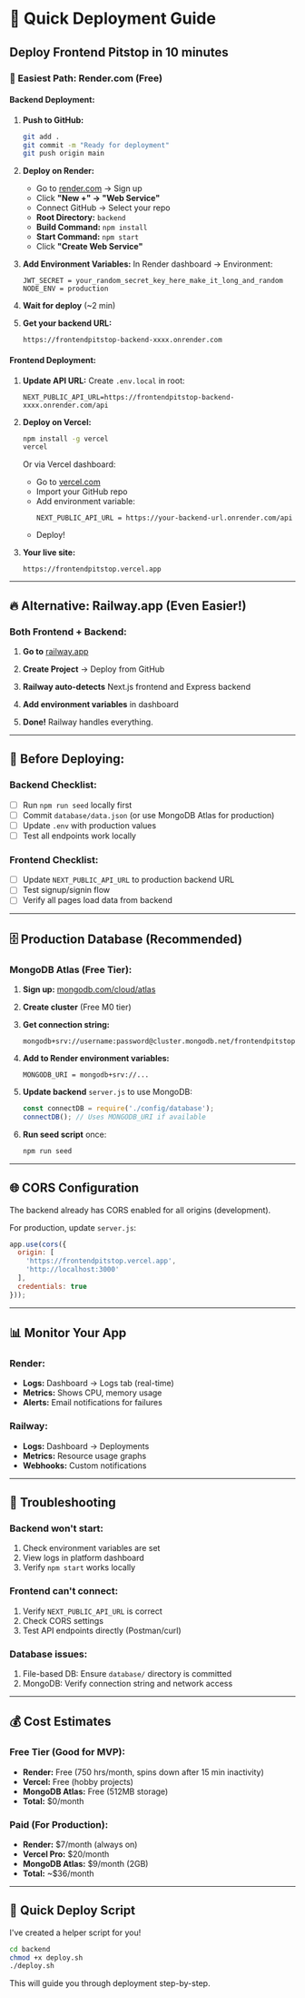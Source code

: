 # 🚀 Quick Deployment Guide

## Deploy Frontend Pitstop in 10 minutes

### 🎯 Easiest Path: Render.com (Free)

#### Backend Deployment:

1. **Push to GitHub:**
   ```bash
   git add .
   git commit -m "Ready for deployment"
   git push origin main
   ```

2. **Deploy on Render:**
   - Go to [render.com](https://render.com) → Sign up
   - Click **"New +" → "Web Service"**
   - Connect GitHub → Select your repo
   - **Root Directory:** `backend`
   - **Build Command:** `npm install`
   - **Start Command:** `npm start`
   - Click **"Create Web Service"**

3. **Add Environment Variables:**
   In Render dashboard → Environment:
   ```
   JWT_SECRET = your_random_secret_key_here_make_it_long_and_random
   NODE_ENV = production
   ```

4. **Wait for deploy** (~2 min)

5. **Get your backend URL:** 
   ```
   https://frontendpitstop-backend-xxxx.onrender.com
   ```

#### Frontend Deployment:

1. **Update API URL:**
   Create `.env.local` in root:
   ```
   NEXT_PUBLIC_API_URL=https://frontendpitstop-backend-xxxx.onrender.com/api
   ```

2. **Deploy on Vercel:**
   ```bash
   npm install -g vercel
   vercel
   ```
   
   Or via Vercel dashboard:
   - Go to [vercel.com](https://vercel.com)
   - Import your GitHub repo
   - Add environment variable:
     ```
     NEXT_PUBLIC_API_URL = https://your-backend-url.onrender.com/api
     ```
   - Deploy!

3. **Your live site:**
   ```
   https://frontendpitstop.vercel.app
   ```

---

## 🔥 Alternative: Railway.app (Even Easier!)

### Both Frontend + Backend:

1. **Go to** [railway.app](https://railway.app)

2. **Create Project** → Deploy from GitHub

3. **Railway auto-detects** Next.js frontend and Express backend

4. **Add environment variables** in dashboard

5. **Done!** Railway handles everything.

---

## 📝 Before Deploying:

### Backend Checklist:
- [ ] Run `npm run seed` locally first
- [ ] Commit `database/data.json` (or use MongoDB Atlas for production)
- [ ] Update `.env` with production values
- [ ] Test all endpoints work locally

### Frontend Checklist:
- [ ] Update `NEXT_PUBLIC_API_URL` to production backend URL
- [ ] Test signup/signin flow
- [ ] Verify all pages load data from backend

---

## 🗄️ Production Database (Recommended)

### MongoDB Atlas (Free Tier):

1. **Sign up:** [mongodb.com/cloud/atlas](https://mongodb.com/cloud/atlas)

2. **Create cluster** (Free M0 tier)

3. **Get connection string:**
   ```
   mongodb+srv://username:password@cluster.mongodb.net/frontendpitstop
   ```

4. **Add to Render environment variables:**
   ```
   MONGODB_URI = mongodb+srv://...
   ```

5. **Update backend** `server.js` to use MongoDB:
   ```javascript
   const connectDB = require('./config/database');
   connectDB(); // Uses MONGODB_URI if available
   ```

6. **Run seed script** once:
   ```bash
   npm run seed
   ```

---

## 🌐 CORS Configuration

The backend already has CORS enabled for all origins (development).

For production, update `server.js`:

```javascript
app.use(cors({
  origin: [
    'https://frontendpitstop.vercel.app',
    'http://localhost:3000'
  ],
  credentials: true
}));
```

---

## 📊 Monitor Your App

### Render:
- **Logs:** Dashboard → Logs tab (real-time)
- **Metrics:** Shows CPU, memory usage
- **Alerts:** Email notifications for failures

### Railway:
- **Logs:** Dashboard → Deployments
- **Metrics:** Resource usage graphs
- **Webhooks:** Custom notifications

---

## 🔧 Troubleshooting

### Backend won't start:
1. Check environment variables are set
2. View logs in platform dashboard
3. Verify `npm start` works locally

### Frontend can't connect:
1. Verify `NEXT_PUBLIC_API_URL` is correct
2. Check CORS settings
3. Test API endpoints directly (Postman/curl)

### Database issues:
1. File-based DB: Ensure `database/` directory is committed
2. MongoDB: Verify connection string and network access

---

## 💰 Cost Estimates

### Free Tier (Good for MVP):
- **Render:** Free (750 hrs/month, spins down after 15 min inactivity)
- **Vercel:** Free (hobby projects)
- **MongoDB Atlas:** Free (512MB storage)
- **Total:** $0/month

### Paid (For Production):
- **Render:** $7/month (always on)
- **Vercel Pro:** $20/month
- **MongoDB Atlas:** $9/month (2GB)
- **Total:** ~$36/month

---

## 🚀 Quick Deploy Script

I've created a helper script for you!

```bash
cd backend
chmod +x deploy.sh
./deploy.sh
```

This will guide you through deployment step-by-step.

